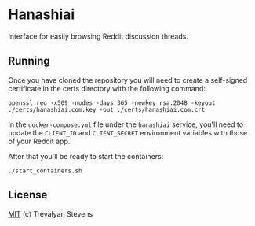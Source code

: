 # Hanashiai

Interface for easily browsing Reddit discussion threads.

## Running

Once you have cloned the repository you will need to create a self-signed certificate in the certs directory
with the following command:

```
openssl req -x509 -nodes -days 365 -newkey rsa:2048 -keyout ./certs/hanashiai.com.key -out ./certs/hanashiai.com.crt
```

In the `docker-compose.yml` file under the `hanashiai` service, you'll need to update the `CLIENT_ID` and `CLIENT_SECRET`
environment variables with those of your Reddit app.

After that you'll be ready to start the containers:

```
./start_containers.sh
```

## License

[MIT](LICENSE) (c) Trevalyan Stevens
